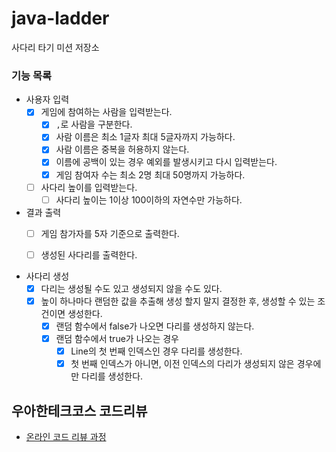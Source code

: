 # java-ladder

사다리 타기 미션 저장소

### 기능 목록

- 사용자 입력
    - [x] 게임에 참여하는 사람을 입력받는다.
        - [x] `,`로 사람을 구분한다.
        - [x] 사람 이름은 최소 1글자 최대 5글자까지 가능하다.
        - [x] 사람 이름은 중복을 허용하지 않는다.
        - [x] 이름에 공백이 있는 경우 예외를 발생시키고 다시 입력받는다.
        - [x] 게임 참여자 수는 최소 2명 최대 50명까지 가능하다.

    - [ ] 사다리 높이를 입력받는다.
        - [ ] 사다리 높이는 1이상 100이하의 자연수만 가능하다.

- 결과 출력
    - [ ] 게임 참가자를 5자 기준으로 출력한다.
    - [ ] 생성된 사다리를 출력한다.


- 사다리 생성
    - [x] 다리는 생성될 수도 있고 생성되지 않을 수도 있다.
    - [x] 높이 하나마다 랜덤한 값을 추출해 생성 할지 말지 결정한 후, 생성할 수 있는 조건이면 생성한다.
      - [x] 랜덤 함수에서 false가 나오면 다리를 생성하지 않는다.
      - [x] 랜덤 함수에서 true가 나오는 경우
        - [x] Line의 첫 번째 인덱스인 경우 다리를 생성한다.
        - [x] 첫 번째 인덱스가 아니면, 이전 인덱스의 다리가 생성되지 않은 경우에만 다리를 생성한다.

## 우아한테크코스 코드리뷰

- [온라인 코드 리뷰 과정](https://github.com/woowacourse/woowacourse-docs/blob/master/maincourse/README.md)
